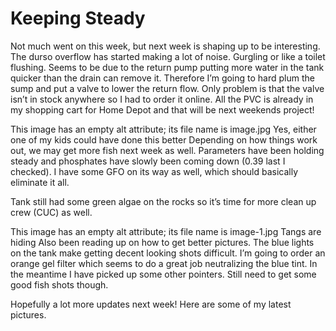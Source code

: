 # Keeping Steady

Not much went on this week, but next week is shaping up to be
interesting. The durso overflow has started making a lot of noise.
Gurgling or like a toilet flushing. Seems to be due to the return pump
putting more water in the tank quicker than the drain can remove it.
Therefore I’m going to hard plum the sump and put a valve to lower the
return flow. Only problem is that the valve isn’t in stock anywhere so I
had to order it online. All the PVC is already in my shopping cart for
Home Depot and that will be next weekends project!

This image has an empty alt attribute; its file name is image.jpg Yes,
either one of my kids could have done this better Depending on how
things work out, we may get more fish next week as well. Parameters have
been holding steady and phosphates have slowly been coming down (0.39
last I checked). I have some GFO on its way as well, which should
basically eliminate it all.

Tank still had some green algae on the rocks so it’s time for more clean
up crew (CUC) as well.

This image has an empty alt attribute; its file name is image-1.jpg
Tangs are hiding Also been reading up on how to get better pictures. The
blue lights on the tank make getting decent looking shots difficult. I’m
going to order an orange gel filter which seems to do a great job
neutralizing the blue tint. In the meantime I have picked up some other
pointers. Still need to get some good fish shots though.

Hopefully a lot more updates next week! Here are some of my latest
pictures.
